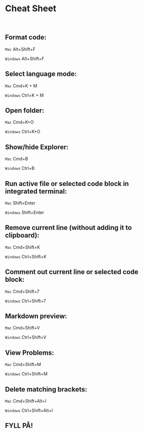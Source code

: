 # Cheat Sheet

<br>

## Format code:
`Mac` Alt+Shift+F

`Windows` Alt+Shift+F

## Select language mode:
`Mac` Cmd+K + M

`Windows` Ctrl+K + M

## Open folder:
`Mac` Cmd+K+O

`Windows` Ctrl+K+O

## Show/hide Explorer:
`Mac` Cmd+B

`Windows` Ctrl+B

## Run active file or selected code block in integrated terminal:
`Mac` Shift+Enter

`Windows` Shift+Enter

## Remove current line (without adding it to clipboard):
`Mac` Cmd+Shift+K

`Windows` Ctrl+Shift+K

## Comment out current line or selected code block:
`Mac` Cmd+Shift+7

`Windows` Ctrl+Shift+7

## Markdown preview:
`Mac` Cmd+Shift+V

`Windows` Ctrl+Shift+V

## View Problems: 
`Mac` Cmd+Shift+M

`Windows` Ctrl+Shift+M

## Delete matching brackets:
`Mac` Cmd+Shift+Alt+I

`Windows` Ctrl+Shift+Alt+I

## FYLL PÅ!